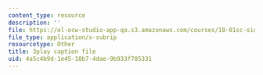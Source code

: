 ```yaml
---
content_type: resource
description: ''
file: https://ol-ocw-studio-app-qa.s3.amazonaws.com/courses/18-01sc-single-variable-calculus-fall-2010/4a5c4b9d1e4518b74dae9b933f785331_XRkgBWbWvg4.srt
file_type: application/x-subrip
resourcetype: Other
title: 3play caption file
uid: 4a5c4b9d-1e45-18b7-4dae-9b933f785331
---
```


